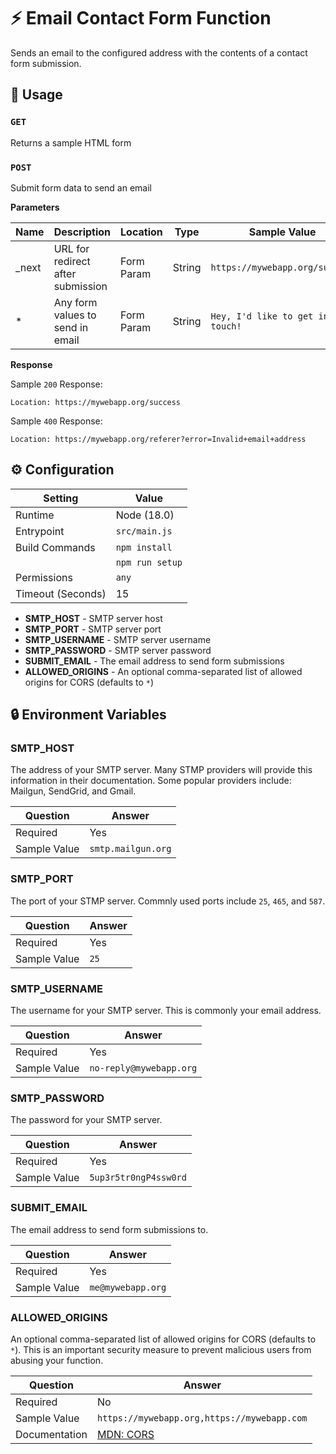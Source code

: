 # ⚡ Email Contact Form Function

Sends an email to the configured address with the contents of a contact form submission.

## 🧰 Usage

### `GET`

Returns a sample HTML form

### `POST`

Submit form data to send an email

**Parameters**

| Name   | Description                       | Location   | Type   | Sample Value                     |
| ------ | --------------------------------- | ---------- | ------ | -------------------------------- |
| \_next | URL for redirect after submission | Form Param | String | `https://mywebapp.org/success`   |
| \*     | Any form values to send in email  | Form Param | String | `Hey, I'd like to get in touch!` |

**Response**

Sample `200` Response:

```text
Location: https://mywebapp.org/success
```

Sample `400` Response:

```text
Location: https://mywebapp.org/referer?error=Invalid+email+address
```

## ⚙️ Configuration

| Setting           | Value           |
| ----------------- | --------------- |
| Runtime           | Node (18.0)     |
| Entrypoint        | `src/main.js`   |
| Build Commands    | `npm install`   |
|                   | `npm run setup` |
| Permissions       | `any`           |
| Timeout (Seconds) | 15              |

- **SMTP_HOST** - SMTP server host
- **SMTP_PORT** - SMTP server port
- **SMTP_USERNAME** - SMTP server username
- **SMTP_PASSWORD** - SMTP server password
- **SUBMIT_EMAIL** - The email address to send form submissions
- **ALLOWED_ORIGINS** - An optional comma-separated list of allowed origins for CORS (defaults to `*`)

## 🔒 Environment Variables

### SMTP_HOST

The address of your SMTP server. Many STMP providers will provide this information in their documentation. Some popular providers include: Mailgun, SendGrid, and Gmail.

| Question     | Answer             |
| ------------ | ------------------ |
| Required     | Yes                |
| Sample Value | `smtp.mailgun.org` |

### SMTP_PORT

The port of your STMP server. Commnly used ports include `25`, `465`, and `587`.

| Question     | Answer |
| ------------ | ------ |
| Required     | Yes    |
| Sample Value | `25`   |

### SMTP_USERNAME

The username for your SMTP server. This is commonly your email address.

| Question     | Answer                  |
| ------------ | ----------------------- |
| Required     | Yes                     |
| Sample Value | `no-reply@mywebapp.org` |

### SMTP_PASSWORD

The password for your SMTP server.

| Question     | Answer                |
| ------------ | --------------------- |
| Required     | Yes                   |
| Sample Value | `5up3r5tr0ngP4ssw0rd` |

### SUBMIT_EMAIL

The email address to send form submissions to.

| Question     | Answer            |
| ------------ | ----------------- |
| Required     | Yes               |
| Sample Value | `me@mywebapp.org` |

### ALLOWED_ORIGINS

An optional comma-separated list of allowed origins for CORS (defaults to `*`). This is an important security measure to prevent malicious users from abusing your function.

| Question      | Answer                                                              |
| ------------- | ------------------------------------------------------------------- |
| Required      | No                                                                  |
| Sample Value  | `https://mywebapp.org,https://mywebapp.com`                         |
| Documentation | [MDN: CORS](https://developer.mozilla.org/en-US/docs/Web/HTTP/CORS) |
